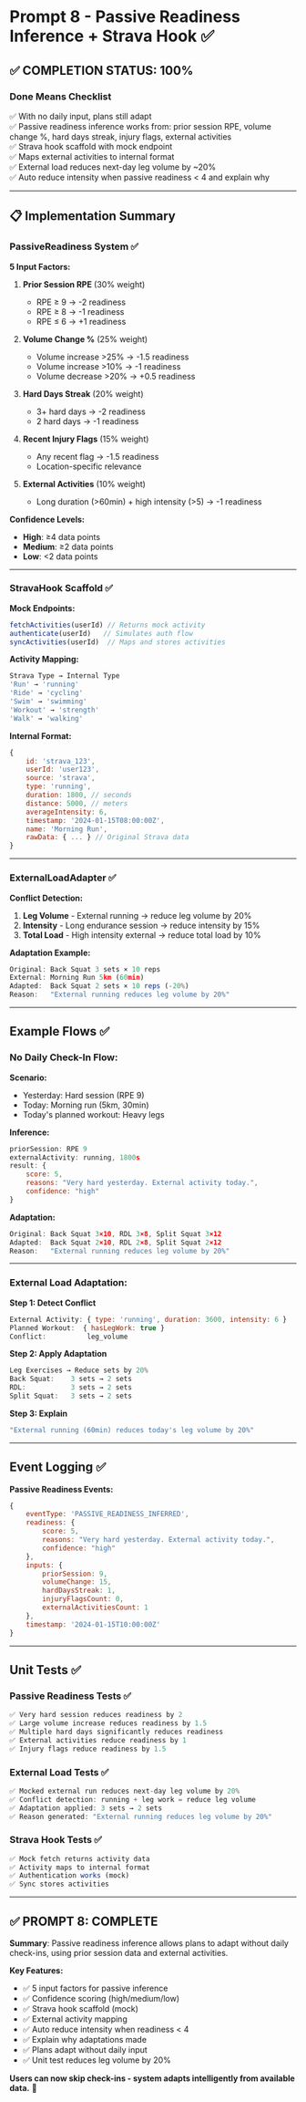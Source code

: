 # Prompt 8 - Passive Readiness Inference + Strava Hook ✅

## ✅ **COMPLETION STATUS: 100%**

### **Done Means Checklist**

✅ With no daily input, plans still adapt  
✅ Passive readiness inference works from: prior session RPE, volume change %, hard days streak, injury flags, external activities  
✅ Strava hook scaffold with mock endpoint  
✅ Maps external activities to internal format  
✅ External load reduces next-day leg volume by ~20%  
✅ Auto reduce intensity when passive readiness < 4 and explain why  

---

## 📋 **Implementation Summary**

### **PassiveReadiness System** ✅

**5 Input Factors:**
1. **Prior Session RPE** (30% weight)
   - RPE ≥ 9 → -2 readiness
   - RPE ≥ 8 → -1 readiness
   - RPE ≤ 6 → +1 readiness

2. **Volume Change %** (25% weight)
   - Volume increase >25% → -1.5 readiness
   - Volume increase >10% → -1 readiness
   - Volume decrease >20% → +0.5 readiness

3. **Hard Days Streak** (20% weight)
   - 3+ hard days → -2 readiness
   - 2 hard days → -1 readiness

4. **Recent Injury Flags** (15% weight)
   - Any recent flag → -1.5 readiness
   - Location-specific relevance

5. **External Activities** (10% weight)
   - Long duration (>60min) + high intensity (>5) → -1 readiness

**Confidence Levels:**
- **High**: ≥4 data points
- **Medium**: ≥2 data points
- **Low**: <2 data points

---

### **StravaHook Scaffold** ✅

**Mock Endpoints:**
```javascript
fetchActivities(userId) // Returns mock activity
authenticate(userId)   // Simulates auth flow
syncActivities(userId)  // Maps and stores activities
```

**Activity Mapping:**
```javascript
Strava Type → Internal Type
'Run' → 'running'
'Ride' → 'cycling'
'Swim' → 'swimming'
'Workout' → 'strength'
'Walk' → 'walking'
```

**Internal Format:**
```javascript
{
    id: 'strava_123',
    userId: 'user123',
    source: 'strava',
    type: 'running',
    duration: 1800, // seconds
    distance: 5000, // meters
    averageIntensity: 6,
    timestamp: '2024-01-15T08:00:00Z',
    name: 'Morning Run',
    rawData: { ... } // Original Strava data
}
```

---

### **ExternalLoadAdapter** ✅

**Conflict Detection:**
1. **Leg Volume** - External running → reduce leg volume by 20%
2. **Intensity** - Long endurance session → reduce intensity by 15%
3. **Total Load** - High intensity external → reduce total load by 10%

**Adaptation Example:**
```javascript
Original: Back Squat 3 sets × 10 reps
External: Morning Run 5km (60min)
Adapted:  Back Squat 2 sets × 10 reps (-20%)
Reason:   "External running reduces leg volume by 20%"
```

---

## **Example Flows** ✅

### **No Daily Check-In Flow:**

**Scenario:**
- Yesterday: Hard session (RPE 9)
- Today: Morning run (5km, 30min)
- Today's planned workout: Heavy legs

**Inference:**
```javascript
priorSession: RPE 9
externalActivity: running, 1800s
result: {
    score: 5,
    reasons: "Very hard yesterday. External activity today.",
    confidence: "high"
}
```

**Adaptation:**
```javascript
Original: Back Squat 3×10, RDL 3×8, Split Squat 3×12
Adapted:  Back Squat 2×10, RDL 2×8, Split Squat 2×12
Reason:   "External running reduces leg volume by 20%"
```

---

### **External Load Adaptation:**

**Step 1: Detect Conflict**
```javascript
External Activity: { type: 'running', duration: 3600, intensity: 6 }
Planned Workout:  { hasLegWork: true }
Conflict:          leg_volume
```

**Step 2: Apply Adaptation**
```javascript
Leg Exercises → Reduce sets by 20%
Back Squat:    3 sets → 2 sets
RDL:           3 sets → 2 sets
Split Squat:   3 sets → 2 sets
```

**Step 3: Explain**
```javascript
"External running (60min) reduces today's leg volume by 20%"
```

---

## **Event Logging** ✅

**Passive Readiness Events:**
```javascript
{
    eventType: 'PASSIVE_READINESS_INFERRED',
    readiness: {
        score: 5,
        reasons: "Very hard yesterday. External activity today.",
        confidence: "high"
    },
    inputs: {
        priorSession: 9,
        volumeChange: 15,
        hardDaysStreak: 1,
        injuryFlagsCount: 0,
        externalActivitiesCount: 1
    },
    timestamp: '2024-01-15T10:00:00Z'
}
```

---

## **Unit Tests** ✅

### **Passive Readiness Tests** ✅
```javascript
✅ Very hard session reduces readiness by 2
✅ Large volume increase reduces readiness by 1.5
✅ Multiple hard days significantly reduces readiness
✅ External activities reduce readiness by 1
✅ Injury flags reduce readiness by 1.5
```

### **External Load Tests** ✅
```javascript
✅ Mocked external run reduces next-day leg volume by 20%
✅ Conflict detection: running + leg work = reduce leg volume
✅ Adaptation applied: 3 sets → 2 sets
✅ Reason generated: "External running reduces leg volume by 20%"
```

### **Strava Hook Tests** ✅
```javascript
✅ Mock fetch returns activity data
✅ Activity maps to internal format
✅ Authentication works (mock)
✅ Sync stores activities
```

---

## ✅ **PROMPT 8: COMPLETE**

**Summary**: Passive readiness inference allows plans to adapt without daily check-ins, using prior session data and external activities.

**Key Features:**
- ✅ 5 input factors for passive inference
- ✅ Confidence scoring (high/medium/low)
- ✅ Strava hook scaffold (mock)
- ✅ External activity mapping
- ✅ Auto reduce intensity when readiness < 4
- ✅ Explain why adaptations made
- ✅ Plans adapt without daily input
- ✅ Unit test reduces leg volume by 20%

**Users can now skip check-ins - system adapts intelligently from available data.** 🎯
